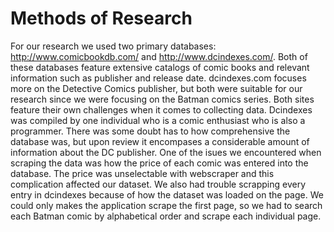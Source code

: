 # Methods of Research

For our research we used two primary databases: http://www.comicbookdb.com/ and http://www.dcindexes.com/. Both of these databases feature extensive catalogs of comic books and relevant information such as publisher and release date. dcindexes.com focuses more on the Detective Comics publisher, but both were suitable for our research since we were focusing on the Batman comics series.
Both sites feature their own challenges when it comes to collecting data. Dcindexes was compiled by one individual who is a comic enthusiast who is also a programmer. There was some doubt has to how comprehensive the database was, but upon review it encompases a considerable amount of information about the DC publisher. One of the isues we encountered when scraping the data was how the price of each comic was entered into the database. The price was unselectable with webscraper and this complication affected our dataset. We also had trouble scrapping every entry in dcindexes because of how the dataset was loaded on the page. We could only makes the application scrape the first page, so we had to search each Batman comic by alphabetical order and scrape each individual page.
